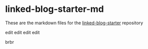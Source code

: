 # linked-blog-starter-md
These are the markdown files for the [linked-blog-starter](https://github.com/matthewwong525/linked-blog-starter) repository


edit
edit edit edit

brbr

 